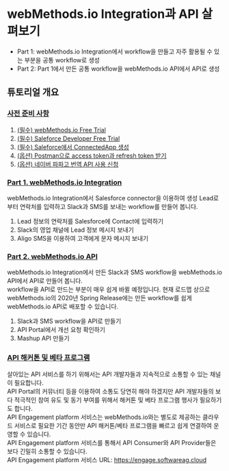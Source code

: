 # webMethods.io Integration과 API 살펴보기  
  * Part 1: webMethods.io Integration에서 workflow을 만들고 자주 활용될 수 있는 부분을 공통 workflow로 생성  
  * Part 2: Part 1에서 만든 공통 workflow을 webMethods.io API에서 API로 생성    
  
  
  
## 튜토리얼 개요  
  
### [사전 준비 사항](./Prerequisite/)  
  
  1. [(필수) webMethods.io Free Trial](./Prerequisite/README.preq1.md)  
  2. [(필수) Saleforce Developer Free Trial](./Prerequisite/README.preq2.md)  
  3. [(필수) Saleforce에서 ConnectedApp 생성](./Prerequisite/README.preq3.md)  
  4. [(옵션) Postman으로 access token과 refresh token 받기](./Prerequisite/README.preq4.md)  
  5. [(옵션) 네이버 파파고 번역 API 사용 신청](./Prerequisite/README.preq5.md)  
  
  
  
### [Part 1. webMethods.io Integration](/SoftwareAG-Korea/tutorials/tree/master/wmio/integration/salesforce%2Bmessanger%2Bsms/)  
webMethods.io Integration에서 Salesforce connector을 이용하여 생성 Lead로부터 연락처를 입력하고 Slack과 SMS를 보내는 workflow를 만들어 봅니다.  
  
  1. Lead 정보의 연락처를 Salesforce에 Contact에 입력하기
  2. Slack의 영업 채널에 Lead 정보 메시지 보내기
  3. Aligo SMS을 이용하여 고객에게 문자 메시지 보내기
  
  
  
### [Part 2. webMethods.io API](/SoftwareAG-Korea/tutorials/tree/master/wmio/api/gateway%2Bportal%2Bmashup/)  
webMethods.io Integration에서 만든 Slack과 SMS workflow을 webMethods.io API에서 API로 만들어 봅니다.  
workflow을 API로 만드는 부분이 매우 쉽게 바뀔 예정입니다. 현재 로드맵 상으로 webMethods.io의 2020년 Spring Release에는 만든 workflow를 쉽게 webMethods.io API로 배포할 수 있습니다.  
  
  1. Slack과 SMS workflow을 API로 만들기
  2. API Portal에서 개선 요청 확인하기
  3. Mashup API 만들기
  
  
  
### [API 해커톤 및 베타 프로그램](https://engage.softwareag.cloud/)  
살아있는 API 서비스를 하기 위해서는 API 개발자들과 지속적으로 소통할 수 있는 채널이 필요합니다.  
API Portal의 커뮤너티 등을 이용하여 소통도 당연히 해야 하겠지만 API 개발자들의 보다 적극적인 참여 유도 및 동기 부여를 위해서 해커톤 및 베타 프로그램 행사가 필요하기도 합니다.  
API Engagement platform 서비스는 webMethods.io와는 별도로 제공하는 클라우드 서비스로 필요한 기간 동안만 API 해커톤/베타 프로그램을 빠르고 쉽게 연결하여 운영할 수 있습니다.  
API Engagement platform 서비스를 통해서 API Consumer와 API Provider들은 보다 긴밀히 소통할 수 있습니다.  
API Engagement platform 서비스 URL: https://engage.softwareag.cloud  
  
  
